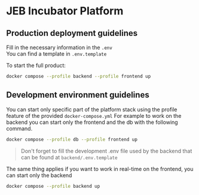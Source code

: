 # JEB Incubator Platform

## Production deployment guidelines

Fill in the necessary information in the `.env`  
You can find a template in `.env.template`

To start the full product:
```bash
docker compose --profile backend --profile frontend up
```

## Development environment guidelines

You can start only specific part of the platform stack using the profile feature of the provided `docker-compose.yml`
For example to work on the backend you can start only the frontend and the db with the following command.
```bash
docker compose --profile db --profile frontend up
```
> Don't forget to fill the development .env file used by the backend that can be found at `backend/.env.template`

The same thing applies if you want to work in real-time on the frontend, you can start only the backend
```bash
docker compose --profile backend up
```

